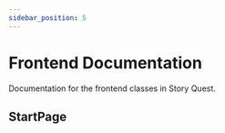 ```yaml
---
sidebar_position: 5
---
```

# Frontend Documentation
Documentation for the frontend classes in Story Quest.

## StartPage

